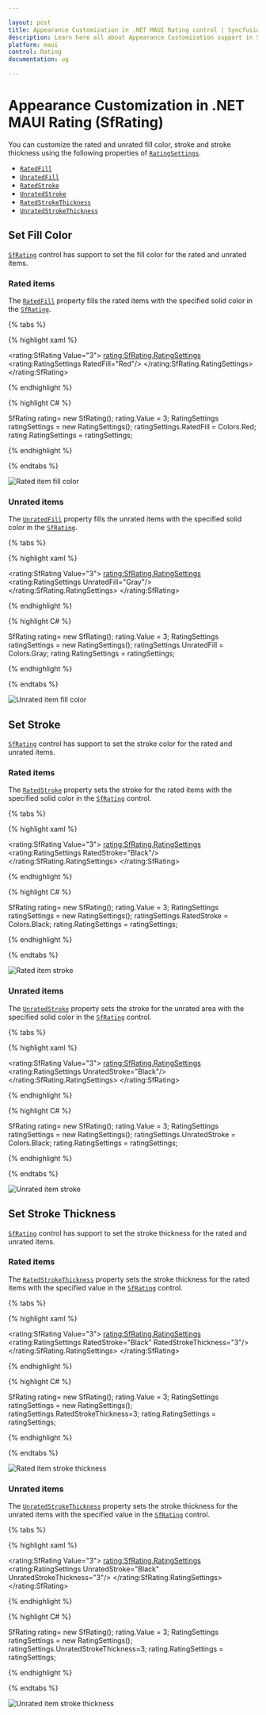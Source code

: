 ```yaml
---

layout: post
title: Appearance Customization in .NET MAUI Rating control | Syncfusion
description: Learn here all about Appearance Customization support in Syncfusion .NET MAUI Rating (SfRating) control and more.
platform: maui
control: Rating
documentation: ug

---
```


# Appearance Customization in .NET MAUI Rating (SfRating)

You can customize the rated and unrated fill color, stroke and stroke thickness using the following properties of [`RatingSettings`](https://help.syncfusion.com/cr/maui/Syncfusion.Maui.Inputs.RatingSettings.html).

* [`RatedFill`](https://help.syncfusion.com/cr/maui/Syncfusion.Maui.Inputs.RatingSettings.html#Syncfusion_Maui_Inputs_RatingSettings_RatedFill)
* [`UnratedFill`](https://help.syncfusion.com/cr/maui/Syncfusion.Maui.Inputs.RatingSettings.html#Syncfusion_Maui_Inputs_RatingSettings_UnratedFill)
* [`RatedStroke`](https://help.syncfusion.com/cr/maui/Syncfusion.Maui.Inputs.RatingSettings.html#Syncfusion_Maui_Inputs_RatingSettings_RatedStroke)
* [`UnratedStroke`](https://help.syncfusion.com/cr/maui/Syncfusion.Maui.Inputs.RatingSettings.html#Syncfusion_Maui_Inputs_RatingSettings_UnratedStroke)
* [`RatedStrokeThickness`](https://help.syncfusion.com/cr/maui/Syncfusion.Maui.Inputs.RatingSettings.html#Syncfusion_Maui_Inputs_RatingSettings_RatedStrokeThickness)
* [`UnratedStrokeThickness`](https://help.syncfusion.com/cr/maui/Syncfusion.Maui.Inputs.RatingSettings.html#Syncfusion_Maui_Inputs_RatingSettings_UnratedStrokeThickness)
 
## Set Fill Color

[`SfRating`](https://help.syncfusion.com/cr/maui/Syncfusion.Maui.Inputs.SfRating.html) control has support to set the fill color for the rated and unrated items.

### Rated items

The [`RatedFill`](https://help.syncfusion.com/cr/maui/Syncfusion.Maui.Inputs.RatingSettings.html#Syncfusion_Maui_Inputs_RatingSettings_RatedFill) property fills the rated items with the specified solid color in the [`SfRating`](https://help.syncfusion.com/cr/maui/Syncfusion.Maui.Inputs.SfRating.html).

{% tabs %}

{% highlight xaml %}

<rating:SfRating Value="3">
    <rating:SfRating.RatingSettings>
        <rating:RatingSettings RatedFill="Red"/>
    </rating:SfRating.RatingSettings>
</rating:SfRating>
	
{% endhighlight %}

{% highlight C# %}

SfRating rating= new SfRating();
rating.Value = 3;
RatingSettings ratingSettings = new RatingSettings();
ratingSettings.RatedFill = Colors.Red;
rating.RatingSettings = ratingSettings;
           
{% endhighlight %}

{% endtabs %}

![Rated item fill color](images/rated-fill.png)

### Unrated items

The [`UnratedFill`](https://help.syncfusion.com/cr/maui/Syncfusion.Maui.Inputs.RatingSettings.html#Syncfusion_Maui_Inputs_RatingSettings_UnratedFill) property fills the unrated items with the specified solid color in the [`SfRating`](https://help.syncfusion.com/cr/maui/Syncfusion.Maui.Inputs.SfRating.html).

{% tabs %}

{% highlight xaml %}

<rating:SfRating Value="3">
    <rating:SfRating.RatingSettings>
        <rating:RatingSettings UnratedFill="Gray"/>
    </rating:SfRating.RatingSettings>
</rating:SfRating>

{% endhighlight %}

{% highlight C# %}

SfRating rating= new SfRating();
rating.Value = 3;
RatingSettings ratingSettings = new RatingSettings();
ratingSettings.UnratedFill = Colors.Gray;
rating.RatingSettings = ratingSettings;

{% endhighlight %}

{% endtabs %}

![Unrated item fill color](images/unrated-fill.png)

## Set Stroke

[`SfRating`](https://help.syncfusion.com/cr/maui/Syncfusion.Maui.Inputs.SfRating.html) control has support to set the stroke color for the rated and unrated items.

### Rated items

The [`RatedStroke`](https://help.syncfusion.com/cr/maui/Syncfusion.Maui.Inputs.RatingSettings.html#Syncfusion_Maui_Inputs_RatingSettings_RatedStroke) property sets the stroke for the rated items with the specified solid color in the [`SfRating`](https://help.syncfusion.com/cr/maui/Syncfusion.Maui.Inputs.SfRating.html) control.

{% tabs %}

{% highlight xaml %}

<rating:SfRating Value="3">
    <rating:SfRating.RatingSettings>
        <rating:RatingSettings RatedStroke="Black"/>
    </rating:SfRating.RatingSettings>
</rating:SfRating>
	
{% endhighlight %}

{% highlight C# %}

SfRating rating= new SfRating();
rating.Value = 3;
RatingSettings ratingSettings = new RatingSettings();
ratingSettings.RatedStroke = Colors.Black;
rating.RatingSettings = ratingSettings;	

{% endhighlight %}

{% endtabs %}

![Rated item stroke](images/rated-stroke.png)

### Unrated items

The [`UnratedStroke`](https://help.syncfusion.com/cr/maui/Syncfusion.Maui.Inputs.RatingSettings.html#Syncfusion_Maui_Inputs_RatingSettings_UnratedStroke) property sets the stroke for the unrated area with the specified solid color in the [`SfRating`](https://help.syncfusion.com/cr/maui/Syncfusion.Maui.Inputs.SfRating.html) control.

{% tabs %}

{% highlight xaml %}

<rating:SfRating Value="3">
    <rating:SfRating.RatingSettings>
        <rating:RatingSettings UnratedStroke="Black"/>
    </rating:SfRating.RatingSettings>
</rating:SfRating>

{% endhighlight %}

{% highlight C# %}

SfRating rating= new SfRating();
rating.Value = 3;
RatingSettings ratingSettings = new RatingSettings();
ratingSettings.UnratedStroke = Colors.Black;
rating.RatingSettings = ratingSettings;

{% endhighlight %}

{% endtabs %}

![Unrated item stroke](images/unrated-stroke.png)
 
## Set Stroke Thickness

[`SfRating`](https://help.syncfusion.com/cr/maui/Syncfusion.Maui.Inputs.SfRating.html) control has support to set the stroke thickness for the rated and unrated items.

### Rated items

The [`RatedStrokeThickness`](https://help.syncfusion.com/cr/maui/Syncfusion.Maui.Inputs.RatingSettings.html#Syncfusion_Maui_Inputs_RatingSettings_RatedStrokeThickness) property sets the stroke thickness for the rated items with the specified value in the [`SfRating`](https://help.syncfusion.com/cr/maui/Syncfusion.Maui.Inputs.SfRating.html) control.

{% tabs %}

{% highlight xaml %}

<rating:SfRating Value="3">
    <rating:SfRating.RatingSettings>
        <rating:RatingSettings RatedStroke="Black" RatedStrokeThickness="3"/>
    </rating:SfRating.RatingSettings>
</rating:SfRating>

{% endhighlight %}

{% highlight C# %}

SfRating rating= new SfRating();
rating.Value = 3;
RatingSettings ratingSettings = new RatingSettings();
ratingSettings.RatedStrokeThickness=3;
rating.RatingSettings = ratingSettings;

{% endhighlight %}

{% endtabs %}

![Rated item stroke thickness](images/rated-stroke-thickness.png)

### Unrated items

The [`UnratedStrokeThickness`](https://help.syncfusion.com/cr/maui/Syncfusion.Maui.Inputs.RatingSettings.html#Syncfusion_Maui_Inputs_RatingSettings_UnratedStrokeThickness) property sets the stroke thickness for the unrated items with the specified value in the [`SfRating`](https://help.syncfusion.com/cr/maui/Syncfusion.Maui.Inputs.SfRating.html) control.

{% tabs %}

{% highlight xaml %}

<rating:SfRating Value="3">
    <rating:SfRating.RatingSettings>
        <rating:RatingSettings UnratedStroke="Black" UnratedStrokeThickness="3"/>
    </rating:SfRating.RatingSettings>
</rating:SfRating>
	
{% endhighlight %}

{% highlight C# %}

SfRating rating= new SfRating();
rating.Value = 3;
RatingSettings ratingSettings = new RatingSettings();
ratingSettings.UnratedStrokeThickness=3;
rating.RatingSettings = ratingSettings;

{% endhighlight %}

{% endtabs %}

![Unrated item stroke thickness](images/unrated-stroke-thickness.png)
